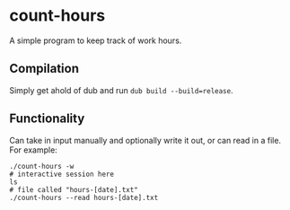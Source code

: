 # count-hours
A simple program to keep track of work hours.

## Compilation
Simply get ahold of dub and run `dub build --build=release`.

## Functionality
Can take in input manually and optionally write it out,
or can read in a file. For example:
```
./count-hours -w
# interactive session here
ls
# file called "hours-[date].txt"
./count-hours --read hours-[date].txt
```

